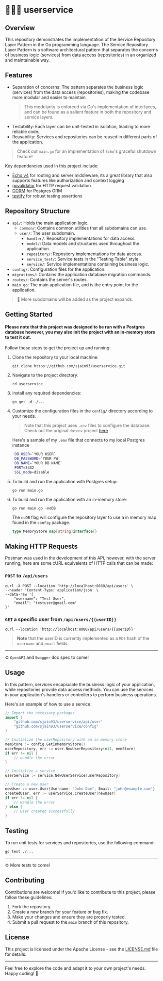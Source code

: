 # 👨🏽‍💻 userservice
## Overview

This repository demonstrates the implementation of the Service Repository Layer Pattern in the Go programming language. The Service Repository Layer Pattern is a software architectural pattern that separates the concerns of business logic (services) from data access (repositories) in an organized and maintainable way.

## Features

- Separation of concerns: The pattern separates the business logic (services) from the data access (repositories), making the codebase more modular and easier to maintain. 
  >This modularity is enforced via Go's implementation of interfaces, and can be found as a salient feature in both the repository and service layers.
- Testability: Each layer can be unit-tested in isolation, leading to more reliable code.
- Reusability: Services and repositories can be reused in different parts of the application.
  
> Check out `main.go` for an implementation of `Echo`'s graceful shutdown feature!

Key dependencies used in this project include:
- [Echo v4](github.com/labstack/echo/v4 ) for routing and server middleware, its a great library that also supports
features like authorization and context logging
- [govalidator](github.com/asaskevich/govalidator) for HTTP request validation
- [GORM](gorm.io/gorm) for Postgres ORM
- [testify](github.com/stretchr/testify) for robust testing assertions

## Repository Structure

- `api/`: Holds the main application logic.
  - `common/`: Contains common utilities that all subdomains can use.
  - `user/`: The user subdomain.
    - `handler/`: Repository implementations for data access.
    - `model/`: Data models and structures used throughout the application.
    - `repository/`: Repository implementations for data access.
    - `service_test/`: Service tests in the "Testing Table" style.
    - `service/`: Service implementations containing business logic.
- `config/`: Configuration files for the application.
- `migrations/`: Contains the application database migration commands.
- `routes/`: Contains the server's routes.
- `main.go`: The main application file, and is the entry point for the application.

>📝 More subdomains will be added as the project expands. 

## Getting Started

#### Please note that this project was designed to be run with a Postgres database however, you may also init the project with an in-memory store to test it out.

Follow these steps to get the project up and running:

1. Clone the repository to your local machine:

   ```
   git clone https://github.com/sjain93/userservice.git
   ```

2. Navigate to the project directory:

   ```
   cd userservice
   ```

3. Install any required dependencies:

   ```
   go get -d ./...
   ```

4. Customize the configuration files in the `config/` directory according to your needs.
   > Note that this project uses `.env` files to configure the database. Check out the original `dotenv` project [here](https://github.com/motdotla/dotenv)

   Here's a sample of my `.env` file that connects to my local Postgres instance

   ```bash
    DB_USER=`YOUR USER`
    DB_PASSWORD=`YOUR PW`
    DB_NAME=`YOUR DB NAME`
    PORT=5432
    SSL_mode=disable
    ```

5. To build and run the application with Postgres setup:

   ```
   go run main.go
   ```

6. To build and run the application with an in-memory store:

   ```
   go run main.go -noDB
   ```

   The `noDB` flag will configure the repository layer to use a in memory map
   found in the `config` package.

   ```go
   type MemoryStore map[string]interface{}
   ```
## Making HTTP Requests
Postman was used in the development of this API, however, with the server running,
here are some cURL equivalents of HTTP calls that can be made:

### `POST` to `/api/users`
```cURL
curl -X POST --location 'http://localhost:8080/api/users' \
--header 'Content-Type: application/json' \
--data-raw '{
    "username": "Test User",
    "email": "testuser@gmail.com"
}'
```

### `GET` a specific user from `/api/users/{{userID}}`
```cURL
curl --location 'http://localhost:8080/api/users/{{userID}}'
```
>**Note** that the userID is currently implemented as a `MD5` hash of the `username`
and `email` fields.

---
⚙️ `OpenAPI` and `Swagger` doc spec to come!

## Usage

In this pattern, services encapsulate the business logic of your application, while repositories provide data access methods. You can use the services in your application's handlers or controllers to perform business operations.

Here's an example of how to use a service:

```go
// Import the necessary packages
import (
    "github.com/sjain93/userservice/api/user"
    "github.com/sjain93/userservice/config"
)

// Initialize the userRepository with an in memory store
memStore := config.GetInMemoryStore()
userRepository, err := user.NewUserRepository(nil, memStore)
if err != nil {
    // handle the error
}

// Initialize a service
userService := service.NewUserService(userRepository)

// Create a new user
newUser := user.User{Username: "John Doe", Email: "john@example.com"}
createdUser, err := userService.CreateUser(newUser)
if err != nil {
    // Handle the error
} else {
    // User created successfully
}
```

## Testing

To run unit tests for services and repositories, use the following command:

```
go test ./...
```
---
⚙️ More tests to come!

## Contributing

Contributions are welcome! If you'd like to contribute to this project, please follow these guidelines:

1. Fork the repository.
2. Create a new branch for your feature or bug fix.
3. Make your changes and ensure they are properly tested.
4. Submit a pull request to the `main` branch of this repository.

## License

This project is licensed under the Apache License - see the [LICENSE.md](./LICENSE.md) file for details.

---

Feel free to explore the code and adapt it to your own project's needs. Happy coding! 🚀